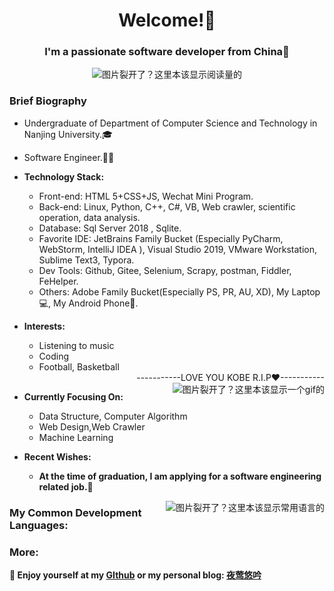 <!-- 默认自带的 -->
<!--
**PAYIZ/PAYIZ** is a ✨ _special_ ✨ repository because its `README.md` (this file) appears on your GitHub profile.

### Hello I'm [艾山江](https://yeying.tech) 👋

--> 

<!-- 标题部分 -->

<h1 align="center">Welcome!👋</h1>
<h3 align="center">I'm a passionate software developer from China💖</h3>
<p align="center"> 
<img align="center" src="https://komarev.com/ghpvc/?username=payiz-asj&color=blue&style=flat&label=PROFILE+VISITORS" alt="图片裂开了？这里本该显示阅读量的" /> 
</p>

<!-- 个人介绍 -->

### Brief Biography

- Undergraduate of Department of Computer Science and Technology in Nanjing University.🎓
- Software Engineer.👨‍💻
- **Technology Stack:**

  - Front-end: HTML 5+CSS+JS, Wechat Mini Program.
  - Back-end: Linux, Python, C++, C#, VB, Web crawler, scientific operation, data analysis.
  - Database: Sql Server 2018 , Sqlite.
  - Favorite IDE: JetBrains Family Bucket (Especially PyCharm, WebStorm, IntelliJ IDEA ), Visual Studio 2019, VMware Workstation, Sublime Text3, Typora.
  - Dev Tools: Github, Gitee, Selenium, Scrapy,  postman, Fiddler,  FeHelper.
  - Others: Adobe Family Bucket(Especially PS, PR, AU, XD), My Laptop💻, My Android Phone📱.
  


- **Interests:**
  - Listening to music
  - Coding
  - Football, Basketball


  <!-- 动图效果 -->
  <div align="right"  >-----------LOVE YOU KOBE R.I.P❤-----------</div>
    <a href="#" align="right">
        <img align="right" src="https://pic.imgdb.cn/item/61015ffd5132923bf89e6c47.gif" alt="图片裂开了？这里本该显示一个gif的"/>     
    </a>     
- **Currently Focusing On:**

  - Data Structure, Computer Algorithm
  - Web Design,Web Crawler
  - Machine Learning
  
- **Recent Wishes:**
  - **At the time of graduation, I am applying for a software engineering related job.💌**
  
<!-- - ![#f03c15](https://placehold.it/15/f03c15/000000?text=+) `#f03c15` -->
<!-- GitHub仓库展示 -->
<a href="#">
  <img align="right" src="https://github-readme-stats.vercel.app/api/top-langs/?username=payiz-asj&hide_title=1&hide=kotlin&theme=buefy&line_height=27&layout=compact" alt="图片裂开了？这里本该显示常用语言的"/>
</a>

### My Common Development Languages:


<!--

### My Git-hub Statistics：

<p align="center">
<img align="center" src="https://github-readme-stats.vercel.app/api?username=payiz-asj&hide_title=ture&hide=issues&show_icons=true&count_private=true&include_all_commits=true&line_height=21&theme=flag-india" />
</p>

-->

<!-- 后记 -->
### More:

**💬 Enjoy yourself at my [GIthub](https://github.com/payiz-asj) or my personal blog: [夜莺悠吟](https://yeying.tech)** 

